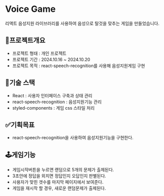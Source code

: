 # Voice Game
리액트 음성지원 라이브러리를 사용하여 음성으로 탈것을 맞추는 게임을 만들었습니다.

## 🌟프로젝트개요
- 프로젝트 형태 : 개인 프로젝트
- 프로젝트 기간 : 2024.10.16 ~ 2024.10.20
- 프로젝트 목적 : react-speech-recognition를 사용해 음성지원게임 구현

## 🔨기술 스택
- React : 사용자 인터페이스 구축과 상태 관리
- react-speech-recognition : 음성지원기능 관리
- styled-components : 게임 css 스타일 처리
  
## ✅기획목표
- react-speech-recognition을 사용하여 음성지원기능을 구현한다.

## 🕹️게임기능
- 게임시작버튼을 누르면 랜덤으로 5개의 문제가 출제된다.
- 3초안에 정답을 외치면 정답인지 오답인지 판별된다.
- 사용자가 맞힌 갯수를 마지막 페이지에서 보여준다.
- 게임을 재시작 할 경우, 새로운 랜덤문제가 출제된다.
